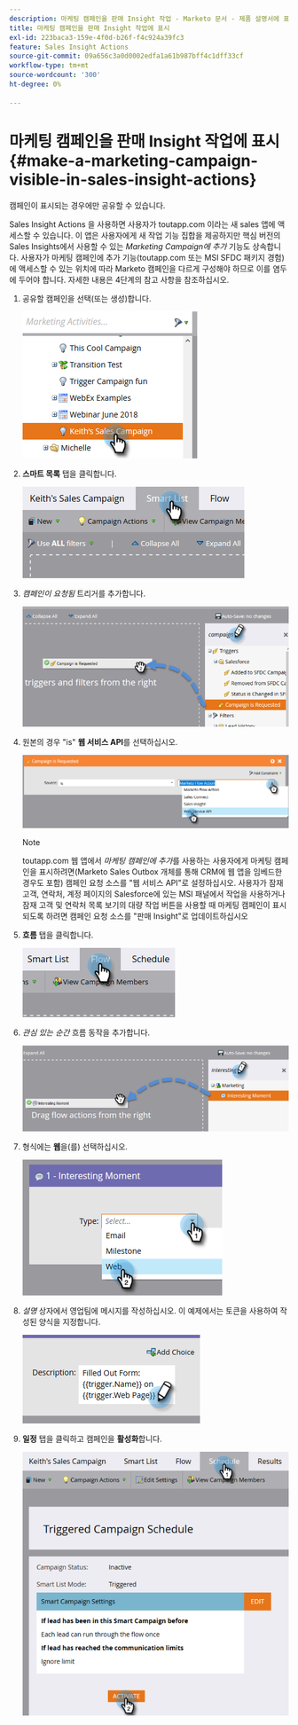 ```yaml
---
description: 마케팅 캠페인을 판매 Insight 작업 - Marketo 문서 - 제품 설명서에 표시
title: 마케팅 캠페인을 판매 Insight 작업에 표시
exl-id: 223baca3-159e-4f0d-b26f-f4c924a39fc3
feature: Sales Insight Actions
source-git-commit: 09a656c3a0d0002edfa1a61b987bff4c1dff33cf
workflow-type: tm+mt
source-wordcount: '300'
ht-degree: 0%

---
```


# 마케팅 캠페인을 판매 Insight 작업에 표시 {#make-a-marketing-campaign-visible-in-sales-insight-actions}

캠페인이 표시되는 경우에만 공유할 수 있습니다.

Sales Insight Actions 을 사용하면 사용자가 toutapp.com 이라는 새 sales 앱에 액세스할 수 있습니다. 이 앱은 사용자에게 새 작업 기능 집합을 제공하지만 핵심 버전의 Sales Insights에서 사용할 수 있는 _Marketing Campaign에 추가_ 기능도 상속합니다. 사용자가 마케팅 캠페인에 추가 기능(toutapp.com 또는 MSI SFDC 패키지 경험)에 액세스할 수 있는 위치에 따라 Marketo 캠페인을 다르게 구성해야 하므로 이를 염두에 두어야 합니다. 자세한 내용은 4단계의 참고 사항을 참조하십시오.

1. 공유할 캠페인을 선택(또는 생성)합니다.

   ![](assets/make-a-marketing-campaign-visible-sia-1.png)

1. **스마트 목록** 탭을 클릭합니다.

   ![](assets/make-a-marketing-campaign-visible-sia-2.png)

1. _캠페인이 요청됨_ 트리거를 추가합니다.

   ![](assets/make-a-marketing-campaign-visible-sia-3.png)

1. 원본의 경우 &quot;is&quot; **웹 서비스 API**&#x200B;를 선택하십시오.

   ![](assets/make-a-marketing-campaign-visible-sia-4.png)

   >[!NOTE]
   >
   >toutapp.com 웹 앱에서 _마케팅 캠페인에 추가_&#x200B;를 사용하는 사용자에게 마케팅 캠페인을 표시하려면(Marketo Sales Outbox 개체를 통해 CRM에 웹 앱을 임베드한 경우도 포함) 캠페인 요청 소스를 &quot;웹 서비스 API&quot;로 설정하십시오. 사용자가 잠재 고객, 연락처, 계정 페이지의 Salesforce에 있는 MSI 패널에서 작업을 사용하거나 잠재 고객 및 연락처 목록 보기의 대량 작업 버튼을 사용할 때 마케팅 캠페인이 표시되도록 하려면 캠페인 요청 소스를 &quot;판매 Insight&quot;로 업데이트하십시오

1. **흐름** 탭을 클릭합니다.

   ![](assets/make-a-marketing-campaign-visible-sia-5.png)

1. _관심 있는 순간_ 흐름 동작을 추가합니다.

   ![](assets/make-a-marketing-campaign-visible-sia-6.png)

1. 형식에는 **웹**&#x200B;을(를) 선택하십시오.

   ![](assets/make-a-marketing-campaign-visible-sia-7.png)

1. _설명_ 상자에서 영업팀에 메시지를 작성하십시오. 이 예제에서는 토큰을 사용하여 작성된 양식을 지정합니다.

   ![](assets/make-a-marketing-campaign-visible-sia-8.png)

1. **일정** 탭을 클릭하고 캠페인을 **활성화**&#x200B;합니다.

   ![](assets/make-a-marketing-campaign-visible-sia-9.png)
